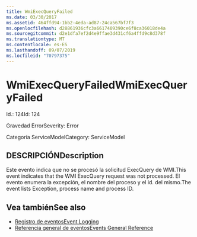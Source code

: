 ```yaml
---
title: WmiExecQueryFailed
ms.date: 03/30/2017
ms.assetid: 464ffd94-1bb2-4eda-ad87-24ca567bf7f3
ms.openlocfilehash: d28861936cfc3a6617409390ce6f8ca36018de4a
ms.sourcegitcommit: d2e1dfa7ef2d4e9ffae3d431cf6a4ffd9c8d378f
ms.translationtype: MT
ms.contentlocale: es-ES
ms.lasthandoff: 09/07/2019
ms.locfileid: "70797375"
---
```

# <a name="wmiexecqueryfailed"></a><span data-ttu-id="2b9f8-102">WmiExecQueryFailed</span><span class="sxs-lookup"><span data-stu-id="2b9f8-102">WmiExecQueryFailed</span></span>
<span data-ttu-id="2b9f8-103">Id.: 124</span><span class="sxs-lookup"><span data-stu-id="2b9f8-103">Id: 124</span></span>  
  
 <span data-ttu-id="2b9f8-104">Gravedad Error</span><span class="sxs-lookup"><span data-stu-id="2b9f8-104">Severity: Error</span></span>  
  
 <span data-ttu-id="2b9f8-105">Categoría ServiceModel</span><span class="sxs-lookup"><span data-stu-id="2b9f8-105">Category: ServiceModel</span></span>  
  
## <a name="description"></a><span data-ttu-id="2b9f8-106">DESCRIPCIÓN</span><span class="sxs-lookup"><span data-stu-id="2b9f8-106">Description</span></span>  
 <span data-ttu-id="2b9f8-107">Este evento indica que no se procesó la solicitud ExecQuery de WMI.</span><span class="sxs-lookup"><span data-stu-id="2b9f8-107">This event indicates that the WMI ExecQuery request was not processed.</span></span> <span data-ttu-id="2b9f8-108">El evento enumera la excepción, el nombre del proceso y el id. del mismo.</span><span class="sxs-lookup"><span data-stu-id="2b9f8-108">The event lists Exception, process name and process ID.</span></span>  
  
## <a name="see-also"></a><span data-ttu-id="2b9f8-109">Vea también</span><span class="sxs-lookup"><span data-stu-id="2b9f8-109">See also</span></span>

- [<span data-ttu-id="2b9f8-110">Registro de eventos</span><span class="sxs-lookup"><span data-stu-id="2b9f8-110">Event Logging</span></span>](index.md)
- [<span data-ttu-id="2b9f8-111">Referencia general de eventos</span><span class="sxs-lookup"><span data-stu-id="2b9f8-111">Events General Reference</span></span>](events-general-reference.md)
